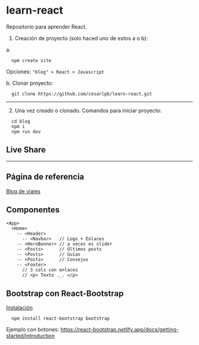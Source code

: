 # learn-react
Repositorio para aprender React. 

1. Creación de proyecto (solo haced uno de estos a o b):

a.
```
  npm create vite
```
Opciones: `"blog" > React > Javascript`

b. Clonar proyecto:
```
  git clone https://github.com/cesarlpb/learn-react.git
```

---

2. Una vez creado o clonado. Comandos para iniciar proyecto:                       
```
  cd blog
  npm i 
  npm run dev
```

## Live Share

--- 

## Página de referencia

[Blog de viajes](https://www.viajeroscallejeros.com/)

## Componentes

```
<App>
  <Home>
    -- <Header> 
      -- <Navbar>   // Logo + Enlaces
    -- <HeroBanner> // a veces es slider
    -- <Posts>      // Últimos posts
    -- <Posts>      // Guías
    -- <Posts>      // Consejos
    -- <Footer>
      // 3 cols con enlaces
      // <p> Texto ._. </p>
```

## Bootstrap con React-Bootstrap
[Instalación](https://react-bootstrap.netlify.app/docs/getting-started/introduction)
```
  npm install react-bootstrap bootstrap
```
Ejemplo con botones: https://react-bootstrap.netlify.app/docs/getting-started/introduction
